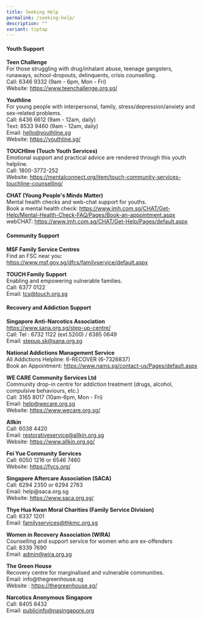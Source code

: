 ```yaml
---
title: Seeking Help
permalink: /seeking-help/
description: ""
variant: tiptap
---
```

<h4>Youth Support</h4>
<p><strong>Teen Challenge</strong>
<br>For those struggling with drug/inhalant abuse, teenage gangsters, runaways,
school-dropouts, delinquents, crisis counselling.
<br>Call: 6346 9332 (9am - 6pm, Mon - Fri)
<br>Website: <a href="https://www.teenchallenge.org.sg/" rel="noopener noreferrer nofollow" target="_blank">https://www.teenchallenge.org.sg/</a>
</p>
<p><strong>Youthline</strong>
<br>For young people with interpersonal, family, stress/depression/anxiety
and sex-related problems.
<br>Call: 6436 6612 (9am - 12am, daily)
<br>Text: 8533 9460 (9am - 12am, daily)
<br>Email: <a href="mailto:hello@youthline.sg" rel="noopener noreferrer nofollow" target="_blank">hello@youthline.sg</a> 
<br>Website: <a href="https://youthline.sg/" rel="noopener noreferrer nofollow" target="_blank">https://youthline.sg/</a>
</p>
<p><strong>TOUCHline (Touch Youth Services)</strong>
<br>Emotional support and practical advice are rendered through this youth
helpline.
<br>Call: 1800-3772-252
<br>Website: <a href="https://mentalconnect.org/item/touch-community-services-touchline-counselling/" rel="noopener noreferrer nofollow" target="_blank">https://mentalconnect.org/item/touch-community-services-touchline-counselling/</a>
</p>
<p><strong>CHAT (Young People's Minds Matter)</strong>
<br>Mental health checks and web-chat support for youths.
<br>Book a mental health check: <a href="https://www.imh.com.sg/CHAT/Get-Help/Mental-Health-Check-FAQ/Pages/Book-an-appointment.aspx" rel="noopener noreferrer nofollow" target="_blank">https://www.imh.com.sg/CHAT/Get-Help/Mental-Health-Check-FAQ/Pages/Book-an-appointment.aspx</a> 
<br>webCHAT: <a href="https://www.imh.com.sg/CHAT/Get-Help/Pages/default.aspx#" rel="noopener noreferrer nofollow" target="_blank">https://www.imh.com.sg/CHAT/Get-Help/Pages/default.aspx</a>
</p>
<h4>Community Support</h4>
<p><strong>MSF Family Service Centres</strong>
<br>Find an FSC near you: <a href="https://www.msf.gov.sg/dfcs/familyservice/default.aspx" rel="noopener noreferrer nofollow" target="_blank">https://www.msf.gov.sg/dfcs/familyservice/default.aspx</a>
</p>
<p><strong>TOUCH Family Support</strong>
<br>Enabling and empowering vulnerable families.
<br>Call: 6377 0122
<br>Email: <a href="mailto:tcs@touch.org.sg" rel="noopener noreferrer nofollow" target="_blank">tcs@touch.org.sg</a>
</p>
<h4>Recovery and Addiction Support</h4>
<p><strong>Singapore Anti-Narcotics Association</strong>
<br><a href="https://www.sana.org.sg/step-up-centre/" rel="noopener noreferrer nofollow" target="_blank">https://www.sana.org.sg/step-up-centre/</a> 
<br>Call: Tel : 6732 1122 (ext.5200) / 6385 0649
<br>Email: <a href="mailto:stepup.sk@sana.org.sg" rel="noopener noreferrer nofollow" target="_blank">stepup.sk@sana.org.sg</a>
</p>
<p><strong>National Addictions Management Service</strong>
<br>All Addictions Helpline: 6-RECOVER (6-7326837)
<br>Book an Appointment: <a href="https://www.nams.sg/contact-us/Pages/default.aspx" rel="noopener noreferrer nofollow" target="_blank">https://www.nams.sg/contact-us/Pages/default.aspx</a>
</p>
<p><strong>WE CARE Community Services Ltd</strong>
<br>Community drop-in centre for addiction treatment (drugs, alcohol, compulsive
behaviours, etc.)
<br>Call: 3165 8017 (10am-6pm, Mon - Fri)
<br>Email: <a href="mailto:help@wecare.org.sg" rel="noopener noreferrer nofollow" target="_blank">help@wecare.org.sg</a> 
<br>Website: <a href="https://www.wecare.org.sg/" rel="noopener noreferrer nofollow" target="_blank">https://www.wecare.org.sg/</a>
</p>
<p><strong>Allkin</strong>
<br>Call: 6038 4420
<br>Email: <a href="mailto:restorativeservice@allkin.org.sg" rel="noopener noreferrer nofollow" target="_blank">restorativeservice@allkin.org.sg</a> 
<br>Website: <a href="https://www.allkin.org.sg/" rel="noopener noreferrer nofollow" target="_blank">https://www.allkin.org.sg/</a>
</p>
<p><strong>Fei Yue Community Services</strong>
<br>Call: 6050 1216 or 6546 7460
<br>Website: <a href="https://fycs.org/" rel="noopener noreferrer nofollow" target="_blank">https://fycs.org/</a>
</p>
<p><strong>Singapore Aftercare Association (SACA)</strong>
<br>Call: 6294 2350 or 6294 2763
<br>Email: help@saca.org.sg
<br>Website: <a href="https://www.saca.org.sg/" rel="noopener noreferrer nofollow" target="_blank">https://www.saca.org.sg/</a>
</p>
<p><strong>Thye Hua Kwan Moral Charities (Family Service Division)</strong>
<br>Call: 6337 1201
<br>Email: <a href="mailto:familyservices@thkmc.org.sg" rel="noopener noreferrer nofollow" target="_blank">familyservices@thkmc.org.sg</a>
</p>
<p><strong>Women in Recovery Association (WIRA)</strong>
<br>Counselling and support service for women who are ex-offenders
<br>Call: 8339 7690
<br>Email: <a href="mailto:admin@wira.org.sg" rel="noopener noreferrer nofollow" target="_blank">admin@wira.org.sg</a>
</p>
<p><strong>The Green House</strong>
<br>Recovery centre for marginalised and vulnerable communities.
<br>Email: info@thegreenhouse.sg
<br>Website : <a href="https://thegreenhouse.sg/" rel="noopener noreferrer nofollow" target="_blank">https://thegreenhouse.sg/</a>
</p>
<p><strong>Narcotics Anonymous Singapore</strong>
<br>Call: 8405 8432
<br>Email: <a href="mailto:publicinfo@nasingapore.org" rel="noopener noreferrer nofollow" target="_blank">publicinfo@nasingapore.org</a>
</p>
